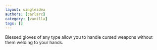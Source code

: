 ```yaml
---
layout: singleidea
authors: [carlarc]
category: [vanilla]
tags: []
---
```

Blessed gloves of any type allow you to handle cursed weapons without them welding to your hands.
